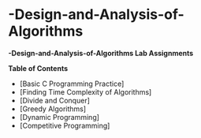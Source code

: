 # -Design-and-Analysis-of-Algorithms
**-Design-and-Analysis-of-Algorithms Lab Assignments**

**Table of Contents**
- [Basic C Programming Practice]
- [Finding Time Complexity of Algorithms]
- [Divide and Conquer]
- [Greedy Algorithms]
- [Dynamic Programming]
- [Competitive Programming]
